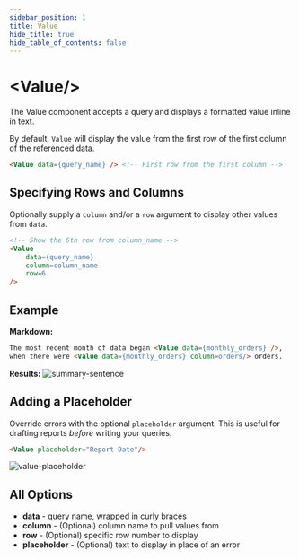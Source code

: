 ```yaml
---
sidebar_position: 1
title: Value
hide_title: true
hide_table_of_contents: false
---
```


<h1 class="community-header"><span class="gradient">&lt;Value/></span></h1>

The Value component accepts a query and displays a formatted value inline in text. 

By default, `Value` will display the value from the first row of the first column of the referenced data.

```markdown
<Value data={query_name} /> <!-- First row from the first column -->
```

## Specifying Rows and Columns 
Optionally supply a `column` and/or a `row` argument to display other values from `data`. 

```markdown
<!-- Show the 6th row from column_name -->
<Value 
    data={query_name}
    column=column_name 
    row=6
/>
```

## Example

**Markdown:**

```markdown
The most recent month of data began <Value data={monthly_orders} />,
when there were <Value data={monthly_orders} column=orders/> orders.
```

**Results:**
![summary-sentence](/img/tutorial-img/needful-things-value-in-text-nowindow.png)

## Adding a Placeholder
Override errors with the optional `placeholder` argument. This is useful for drafting reports *before* writing your queries.   

```markdown
<Value placeholder="Report Date"/>
```

![value-placeholder](/img/value-placeholder.png)

## All Options 
* **data** - query name, wrapped in curly braces
* **column** - (Optional) column name to pull values from
* **row** - (Optional) specific row number to display
* **placeholder** - (Optional) text to display in place of an error






